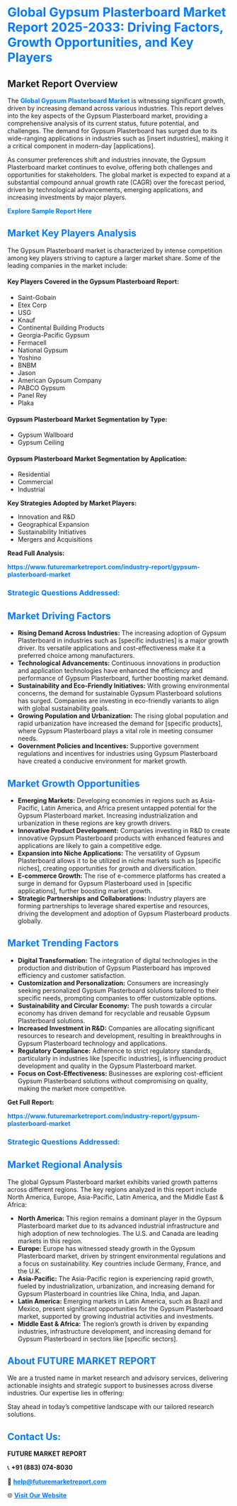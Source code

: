 <h1 style="color: #007BFF;">Global Gypsum Plasterboard Market Report 2025-2033: Driving Factors, Growth Opportunities, and Key Players</h1>

<section id="overview">
<h2>Market Report Overview</h2>
<p>The <a href="https://www.futuremarketreport.com/industry-report/gypsum-plasterboard-market" style="color: #007BFF; text-decoration: none;"><strong>Global Gypsum Plasterboard Market</strong></a> is witnessing significant growth, driven by increasing demand across various industries. This report delves into the key aspects of the Gypsum Plasterboard market, providing a comprehensive analysis of its current status, future potential, and challenges. The demand for Gypsum Plasterboard has surged due to its wide-ranging applications in industries such as [insert industries], making it a critical component in modern-day [applications].</p>
<p>As consumer preferences shift and industries innovate, the Gypsum Plasterboard market continues to evolve, offering both challenges and opportunities for stakeholders. The global market is expected to expand at a substantial compound annual growth rate (CAGR) over the forecast period, driven by technological advancements, emerging applications, and increasing investments by major players.</p>
</section>

<section id="overview">
<p><a href="https://www.futuremarketreport.com/request-sample/reportId=90657" style="color: #007BFF; text-decoration: none;"><strong>Explore Sample Report Here</strong></a></p>
</section>

<section id="key-players">
<h2 style="color: #007BFF;">Market Key Players Analysis</h2>
<p>The Gypsum Plasterboard market is characterized by intense competition among key players striving to capture a larger market share. Some of the leading companies in the market include:</p>
<h4>Key Players Covered in the Gypsum Plasterboard Report:</h4>
<ul><li>Saint-Gobain</li><li>Etex Corp</li><li>USG</li><li>Knauf</li><li>Continental Building Products</li><li>Georgia-Pacific Gypsum</li><li>Fermacell</li><li>National Gypsum</li><li>Yoshino</li><li>BNBM</li><li>Jason</li><li>American Gypsum Company</li><li>PABCO Gypsum</li><li>Panel Rey</li><li>Plaka</li></ul>
<h4>Gypsum Plasterboard Market Segmentation by Type:</h4>
<ul><li>Gypsum Wallboard</li><li>Gypsum Ceiling</li></ul>

<h4>Gypsum Plasterboard Market Segmentation by Application:</h4>
<ul><li>Residential</li><li>Commercial</li><li>Industrial</li></ul>
<p><strong>Key Strategies Adopted by Market Players:</strong></p>
<ul>
<li>Innovation and R&D</li>
<li>Geographical Expansion</li>
<li>Sustainability Initiatives</li>
<li>Mergers and Acquisitions</li>
</ul>
</section>

<section>
<p><strong>Read Full Analysis: </strong></p><a href="https://www.futuremarketreport.com/industry-report/gypsum-plasterboard-market" style="color: #007BFF; text-decoration: none;"><strong>https://www.futuremarketreport.com/industry-report/gypsum-plasterboard-market</strong></a>
<h3 style="color: #007BFF;">Strategic Questions Addressed:</h3>
</section>

<section id="driving-factors">
<h2 style="color: #007BFF;">Market Driving Factors</h2>
<ul>
<li><strong>Rising Demand Across Industries:</strong> The increasing adoption of Gypsum Plasterboard in industries such as [specific industries] is a major growth driver. Its versatile applications and cost-effectiveness make it a preferred choice among manufacturers.</li>
<li><strong>Technological Advancements:</strong> Continuous innovations in production and application technologies have enhanced the efficiency and performance of Gypsum Plasterboard, further boosting market demand.</li>
<li><strong>Sustainability and Eco-Friendly Initiatives:</strong> With growing environmental concerns, the demand for sustainable Gypsum Plasterboard solutions has surged. Companies are investing in eco-friendly variants to align with global sustainability goals.</li>
<li><strong>Growing Population and Urbanization:</strong> The rising global population and rapid urbanization have increased the demand for [specific products], where Gypsum Plasterboard plays a vital role in meeting consumer needs.</li>
<li><strong>Government Policies and Incentives:</strong> Supportive government regulations and incentives for industries using Gypsum Plasterboard have created a conducive environment for market growth.</li>
</ul>
</section>

<section id="growth-opportunities">
<h2 style="color: #007BFF;">Market Growth Opportunities</h2>
<ul>
<li><strong>Emerging Markets:</strong> Developing economies in regions such as Asia-Pacific, Latin America, and Africa present untapped potential for the Gypsum Plasterboard market. Increasing industrialization and urbanization in these regions are key growth drivers.</li>
<li><strong>Innovative Product Development:</strong> Companies investing in R&D to create innovative Gypsum Plasterboard products with enhanced features and applications are likely to gain a competitive edge.</li>
<li><strong>Expansion into Niche Applications:</strong> The versatility of Gypsum Plasterboard allows it to be utilized in niche markets such as [specific niches], creating opportunities for growth and diversification.</li>
<li><strong>E-commerce Growth:</strong> The rise of e-commerce platforms has created a surge in demand for Gypsum Plasterboard used in [specific applications], further boosting market growth.</li>
<li><strong>Strategic Partnerships and Collaborations:</strong> Industry players are forming partnerships to leverage shared expertise and resources, driving the development and adoption of Gypsum Plasterboard products globally.</li>
</ul>
</section>

<section id="trending-factors">
<h2 style="color: #007BFF;">Market Trending Factors</h2>
<ul>
<li><strong>Digital Transformation:</strong> The integration of digital technologies in the production and distribution of Gypsum Plasterboard has improved efficiency and customer satisfaction.</li>
<li><strong>Customization and Personalization:</strong> Consumers are increasingly seeking personalized Gypsum Plasterboard solutions tailored to their specific needs, prompting companies to offer customizable options.</li>
<li><strong>Sustainability and Circular Economy:</strong> The push towards a circular economy has driven demand for recyclable and reusable Gypsum Plasterboard solutions.</li>
<li><strong>Increased Investment in R&D:</strong> Companies are allocating significant resources to research and development, resulting in breakthroughs in Gypsum Plasterboard technology and applications.</li>
<li><strong>Regulatory Compliance:</strong> Adherence to strict regulatory standards, particularly in industries like [specific industries], is influencing product development and quality in the Gypsum Plasterboard market.</li>
<li><strong>Focus on Cost-Effectiveness:</strong> Businesses are exploring cost-efficient Gypsum Plasterboard solutions without compromising on quality, making the market more competitive.</li>
</ul>
</section>

<section>
<p><strong>Get Full Report: </strong></p><a href="https://www.futuremarketreport.com/industry-report/gypsum-plasterboard-market" style="color: #007BFF; text-decoration: none;"><strong>https://www.futuremarketreport.com/industry-report/gypsum-plasterboard-market</strong></a>
<h3 style="color: #007BFF;">Strategic Questions Addressed:</h3>
</section>


<section id="regional-analysis">
<h2 style="color: #007BFF;">Market Regional Analysis</h2>
<p>The global Gypsum Plasterboard market exhibits varied growth patterns across different regions. The key regions analyzed in this report include North America, Europe, Asia-Pacific, Latin America, and the Middle East & Africa:</p>
<ul>
<li><strong>North America:</strong> This region remains a dominant player in the Gypsum Plasterboard market due to its advanced industrial infrastructure and high adoption of new technologies. The U.S. and Canada are leading markets in this region.</li>
<li><strong>Europe:</strong> Europe has witnessed steady growth in the Gypsum Plasterboard market, driven by stringent environmental regulations and a focus on sustainability. Key countries include Germany, France, and the U.K.</li>
<li><strong>Asia-Pacific:</strong> The Asia-Pacific region is experiencing rapid growth, fueled by industrialization, urbanization, and increasing demand for Gypsum Plasterboard in countries like China, India, and Japan.</li>
<li><strong>Latin America:</strong> Emerging markets in Latin America, such as Brazil and Mexico, present significant opportunities for the Gypsum Plasterboard market, supported by growing industrial activities and investments.</li>
<li><strong>Middle East & Africa:</strong> The region’s growth is driven by expanding industries, infrastructure development, and increasing demand for Gypsum Plasterboard in sectors like [specific sectors].</li>
</ul>
</section>

<footer>
<h2 style="color: #007BFF;">About FUTURE MARKET REPORT</h2>
<p>We are a trusted name in market research and advisory services, delivering actionable insights and strategic support to businesses across diverse industries. Our expertise lies in offering:</p>

<p>Stay ahead in today’s competitive landscape with our tailored research solutions.</p>

<h2 style="color: #007BFF;">Contact Us:</h2>
<p><strong>FUTURE MARKET REPORT</strong></p>
<p>📞 <strong>+91 (883) 074-8030</strong></p>
<p>📧 <strong><a href="mailto:help@futuremarketreport.com" style="color: #007BFF;">help@futuremarketreport.com</a></strong></p>
<p>🌐 <strong><a href="https://www.futuremarketreport.com/" style="color: #007BFF;">Visit Our Website</a></strong></p>
</footer>